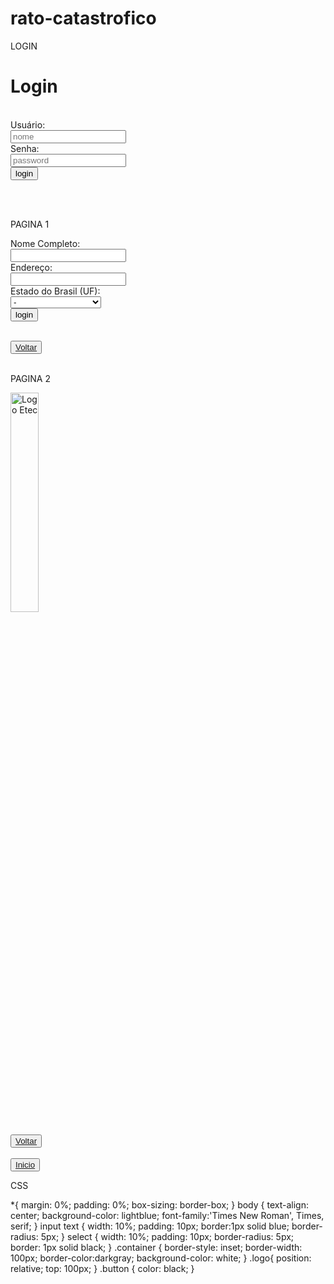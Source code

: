# rato-catastrofico

LOGIN
<!DOCTYPE html>
<html lang="en">
<head>
    <meta charset="UTF-8">
    <meta http-equiv="X-UA-Compatible" content="IE=edge">
    <meta name="viewport" content="width=device-width, initial-scale=1.0">
    <title>Apreciadores de passarinhos</title>
    <link rel="stylesheet" href="style.css">
</head>
<body>
   <div class="container"> <h1>Login</h1> <br>
    <form action="pagina1.html">
    <label>Usuário:</label><br>
    <input type="text" id="fname" name="fname" placeholder="nome"><br>
    <label>Senha:</label><br>
    <input type="password" id="lname" name="pwd" placeholder="password"> <br>
    <input type="submit" value="login">
  </form> <br><br>
    </div>
</body>
</html>

PAGINA 1
<!DOCTYPE html>
<html lang="pt-br">
<head>
    <meta charset="UTF-8">
    <meta http-equiv="X-UA-Compatible" content="IE=edge">
    <meta name="viewport" content="width=device-width, initial-scale=1.0">
    <title>Pagina 1</title>
    <link rel="stylesheet" href="style.css">
</head>
<body>
    <div class="container">
    <form action="pagina2.html">
        <label for="fname">Nome Completo:</label><br>
        <input type="text" id="fname" name="fname"><br>
        <label for="lname">Endereço:</label><br>
        <input type="text" id="lname" name="lname">
       <br>
      <label for="Estado">Estado do Brasil (UF):</label> <br>
      <select name="Estado" id="Estado">
        <option value="-">-</option>
        <option value="AC">Acre</option>
        <option value="AL">Alagoas</option>
        <option value="AP">Amapá</option>
        <option value="AM">Amazonas</option>
        <option value="BA">Bahia</option>
        <option value="CE">Ceará</option>
        <option value="DF">Distrito Federal</option>
        <option value="ES">Espírito Santo</option>
        <option value="GO">Goiás</option>
        <option value="MA">Maranhão</option>
        <option value="MT">Mato Grosso</option>
        <option value="MS">Mato Grosso do Sul</option>
        <option value="MG">Minas Gerais</option>
        <option value="PA">Pará</option>
        <option value="PB">Paraíba</option>
        <option value="PR">Paraná</option>
        <option value="PE">Pernambuco</option>
        <option value="PI">Piauí</option>
        <option value="RJ">Rio de Janeiro</option>
        <option value="RN">Rio Grande do Norte</option>
        <option value="RS">Rio Grande do Sul</option>
        <option value="RO">Rondônia</option>
        <option value="RR">Roraima</option>
        <option value="SC">Santa Catarina</option>
        <option value="SP">São Paulo</option>
        <option value="SE">Sergipe</option>
        <option value="TO">Tocantins</option>
        <option value="EX">Estrangeiro</option>
      </select> <br>
      <input type="submit" value="login"> <br> <br>
      </form>
      <button><a href="http://127.0.0.1:5500/index.html">Voltar</a></button> <br><br>
    </div>
</body>
</html>


PAGINA 2
<!DOCTYPE html>
<html lang="pt-br">
<head>
    <meta charset="UTF-8">
    <meta http-equiv="X-UA-Compatible" content="IE=edge">
    <meta name="viewport" content="width=device-width, initial-scale=1.0">
    <title>Pagina2</title>
    <link rel="stylesheet" href="style.css">
</head>
<body>
    <div class="logo">
    <img src="/imagens/LOGOetec.png" alt="Logo Etec" width="30%" height="30%" > <br> <br>
    <div class="button">
    <button><a href="http://127.0.0.1:5500/pagina1.html">Voltar</a></button> <br><br>
    <button><a href="http://127.0.0.1:5500/index.html">Inicio</a></button></div>
</div>
</body>
</html>

CSS

*{
    margin: 0%;
    padding: 0%;
    box-sizing: border-box;
}
body {
    text-align: center;
    background-color: lightblue;
    font-family:'Times New Roman', Times, serif;
}
input text {
    width: 10%;
    padding: 10px;
    border:1px solid blue;
    border-radius: 5px;
}
select {
    width: 10%;
    padding: 10px;
    border-radius: 5px;
    border: 1px solid black;
}
.container {
   border-style: inset;
   border-width: 100px;
   border-color:darkgray;
    background-color: white;
}
.logo{
position: relative;
top: 100px;
}
.button {
    color: black;
}
